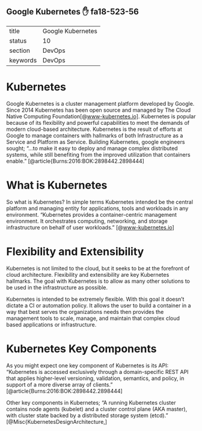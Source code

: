 ## Google Kubernetes :hand: fa18-523-56


|          |                       |
| -------- | --------------------- |
| title    | Google Kubernetes     | 
| status   | 10                    |
| section  | DevOps                |
| keywords | DevOps                |



# Kubernetes

Google Kubernetes is a cluster management platform developed by Google. Since 2014 Kubernetes has been open source and managed by The Cloud Native Computing Foundation[@www-kubernetes.io]. Kubernetes is popular because of its flexibility and powerful capabilities to meet the demands of modern cloud-based architecture. Kubernetes is the result of efforts at Google to manage containers with hallmarks of both Infrastructure as a Service and Platform as Service.  Building Kubernetes, google engineers sought; “…to make it easy to deploy and manage complex distributed systems, while still benefiting from the improved utilization that containers enable.” [@article{Burns:2016:BOK:2898442.2898444]

# What is Kubernetes

So what is Kubernetes? In simple terms Kubernetes intended be the central platform and managing entity for applications, tools and workloads in any environment. “Kubernetes provides a container-centric management environment. It orchestrates computing, networking, and storage infrastructure on behalf of user workloads.” [@www-kubernetes.io]

# Flexibility and Extensibility

Kubernetes is not limited to the cloud, but it seeks to be at the forefront of cloud architecture. Flexibility and extensibility are key Kubernetes hallmarks. The goal with Kubernetes is to allow as many other solutions to be used in the infrastructure as possible.   

Kubernetes is intended to be extremely flexible. With this goal it doesn’t dictate a CI or automation policy. It allows the user to build a container in a way that best serves the organizations needs then provides the management tools to scale, manage, and maintain that complex cloud based applications or infrastructure.  

# Kubernetes Key Components 

As you might expect one key component of Kubernetes is its API: “Kubernetes is accessed exclusively through a domain-specific REST API that applies higher-level versioning, validation, semantics, and policy, in support of a more diverse array of clients.” [@article{Burns:2016:BOK:2898442.2898444]

Other key components in Kubernetes; “A running Kubernetes cluster contains node agents (kubelet) and a cluster control plane (AKA master), with cluster state backed by a distributed storage system (etcd).” [@Misc{KubernetesDesignArchitecture,]

